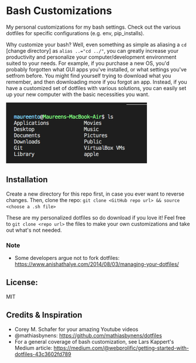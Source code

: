 # Bash Customizations

My personal customizations for my bash settings. Check out the various dotfiles for specific configurations (e.g. env, pip_installs).

  Why customize your bash? Well, even something as simple as aliasing a `cd` [change directory] as `alias ..="cd ../"`, you can greatly increase your productivity and personalize your computer/development environment suited to your needs. For example, if you purchase a new OS, you'd probably forgotten what GUI apps you've installed, or what settings you've setfrom before. You might find yourself trying to download what you remember, and then downloading more if you forgot an app.
  Instead, if you have a customized set of dotfiles with various solutions, you can easily set up your new computer with the basic necessities you want.
  
![example_terminal_customization](sample-terminal.png)

## Installation

Create a new directory for this repo first, in case you ever want to reverse changes. Then, clone the repo:
`git clone <GitHub repo url> && source <choose a .sh file>`

These are my personalized dotfiles so do download if you love it! Feel free to `git clone <repo url>` the files to make your own customizations and take out what's not needed.

### Note
- Some developers argue not to fork dotfiles: https://www.anishathalye.com/2014/08/03/managing-your-dotfiles/

## License:
MIT

## Credits & Inspiration
- Corey M. Schafer for your amazing Youtube videos
- @mathiasbynens: https://github.com/mathiasbynens/dotfiles
- For a general coverage of bash customization, see Lars Kappert's Medium article: https://medium.com/@webprolific/getting-started-with-dotfiles-43c3602fd789
